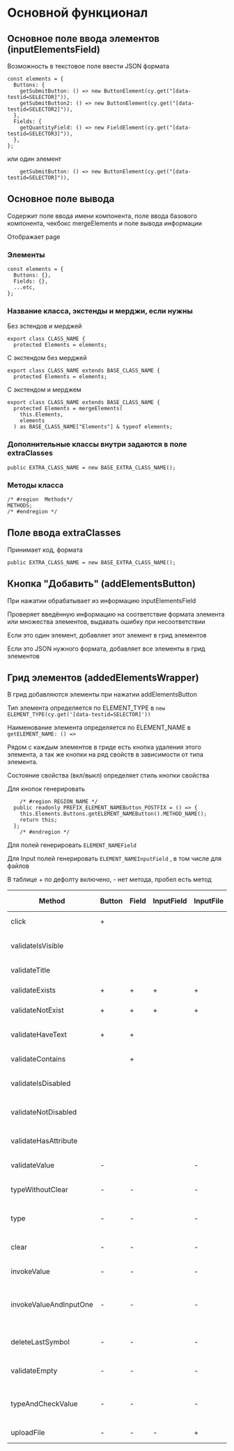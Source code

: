 # Основной функционал

## Основное поле ввода элементов (inputElementsField)

Возможность в текстовое поле ввести JSON формата

```tsx
const elements = {
  Buttons: {
    getSubmitButton: () => new ButtonElement(cy.get("[data-testid=SELECTOR]")),
    getSubmitButton2: () => new ButtonElement(cy.get("[data-testid=SELECTOR2]")),
  },
  Fields: {
    getQuantityField: () => new FieldElement(cy.get("[data-testid=SELECTOR3]")),
  },
};
```

или один элемент

```tsx
    getSubmitButton: () => new ButtonElement(cy.get("[data-testid=SELECTOR]")),
```

## Основное поле вывода

Содержит поле ввода имени компонента, поле ввода базового компонента, чекбокс mergeElements и поле вывода информации

Отображает page

### Элементы

```tsx
const elements = {
  Buttons: {},
  Fields: {},
  ...etc,
};
```

### Название класса, экстенды и мерджи, если нужны

Без эстендов и мерджей

```tsx
export class CLASS_NAME {
  protected Elements = elements;
```

С экстендом без мерджей

```tsx
export class CLASS_NAME extends BASE_CLASS_NAME {
  protected Elements = elements;
```

С экстендом и мерджем

```tsx
export class CLASS_NAME extends BASE_CLASS_NAME {
  protected Elements = mergeElements(
    this.Elements,
    elements
  ) as BASE_CLASS_NAME["Elements"] & typeof elements;
```

### Дополнительные классы внутри задаются в поле extraClasses

```tsx
public EXTRA_CLASS_NAME = new BASE_EXTRA_CLASS_NAME();
```

### Методы класса

```tsx
/* #region  Methods*/
METHODS;
/* #endregion */
```

## Поле ввода extraClasses

Принимает код, формата

```tsx
public EXTRA_CLASS_NAME = new BASE_EXTRA_CLASS_NAME();
```

## Кнопка "Добавить" (addElementsButton)

При нажатии обрабатывает из информацию inputElementsField

Проверяет введённую информацию на соответствие формата элемента или множества элементов, выдавать ошибку при несоответствии

Если это один элемент, добавляет этот элемент в грид элементов

Если это JSON нужного формата, добавляет все элементы в грид элементов

## Грид элементов (addedElementsWrapper)

В грид добавляются элементы при нажатии addElementsButton

Тип элемента определяется по ELEMENT_TYPE в `new ELEMENT_TYPE(cy.get('[data-testid=SELECTOR]'))`

Наименование элемента определяется по ELEMENT_NAME в `getELEMENT_NAME: () =>`

Рядом с каждым элементов в гриде есть кнопка удаления этого элемента,
а так же кнопки на ряд свойств в зависимости от типа элемента.

Состояние свойства (вкл/выкл) определяет стиль кнопки свойства

Для кнопок генерировать

```tsx
    /* #region REGION_NAME */
  public readonly PREFIX_ELEMENT_NAMEButton_POSTFIX = () => {
    this.Elements.Buttons.getELEMENT_NAMEButton().METHOD_NAME();
    return this;
  };
    /* #endregion */
```

Для полей генерировать `ELEMENT_NAMEField`

Для Input полей генерировать `ELEMENT_NAMEInputField` , в том числе для файлов

В таблице + по дефолту включено, - нет метода, пробел есть метод

| Method                 | Button | Field | InputField | InputFile | Region Name                | Prefix   | Postfix          |
| ---------------------- | ------ | ----- | ---------- | --------- | -------------------------- | -------- | ---------------- |
| click                  | +      |       |            |           | Click button               | click    |
| validateIsVisible      |        |       |            |           | Validate is visible        | validate | IsVisible        |
| validateTitle          |        |       |            |           | Validate title             | validate | Title            |
| validateExists         | +      | +     | +          | +         | Validate exists            | validate | Exists           |
| validateNotExist       | +      | +     | +          | +         | Validate not exist         | validate | NotExist         |
| validateHaveText       | +      | +     |            |           | Validate have text         | validate | HaveText         |
| validateContains       |        | +     |            |           | Validate contains          | validate | Contains         |
| validateIsDisabled     |        |       |            |           | Validate is disabled       | validate | IsDisabled       |
| validateNotDisabled    |        |       |            |           | Validate not disabled      | validate | NotDisabled      |
| validateHasAttribute   |        |       |            |           | Validate has attribute     | validate | HasAttribute     |
| validateValue          | -      |       |            | -         | Validate value             | validate | Value            |
| typeWithoutClear       | -      | -     |            | -         | Type into field            | typeInto | WithoutClear        |
| type     | -      | -     |            | -         | Type into field            | typeInto |        |
| clear     | -      | -     |            | -         | Clear field value           | clear |        |
| invokeValue            | -      | -     |            | -         | Invoke value               | invoke   | Value            |
| invokeValueAndInputOne | -      | -     |            | -         | Invoke value and input one | invoke   | ValueAndInputOne |
| deleteLastSymbol       | -      | -     |            | -         | Delete last symbol         | delete   | LastSymbol       |
| validateEmpty          | -      | -     |            | -         | Validate is empty          | validate | IsEmpty          |
| typeAndCheckValue      | -      | -     |            | -         | Type and check value       | type     | AndCheckValue    |
| uploadFile             | -      | -     | -          | +         | Upload file                | upload   |
